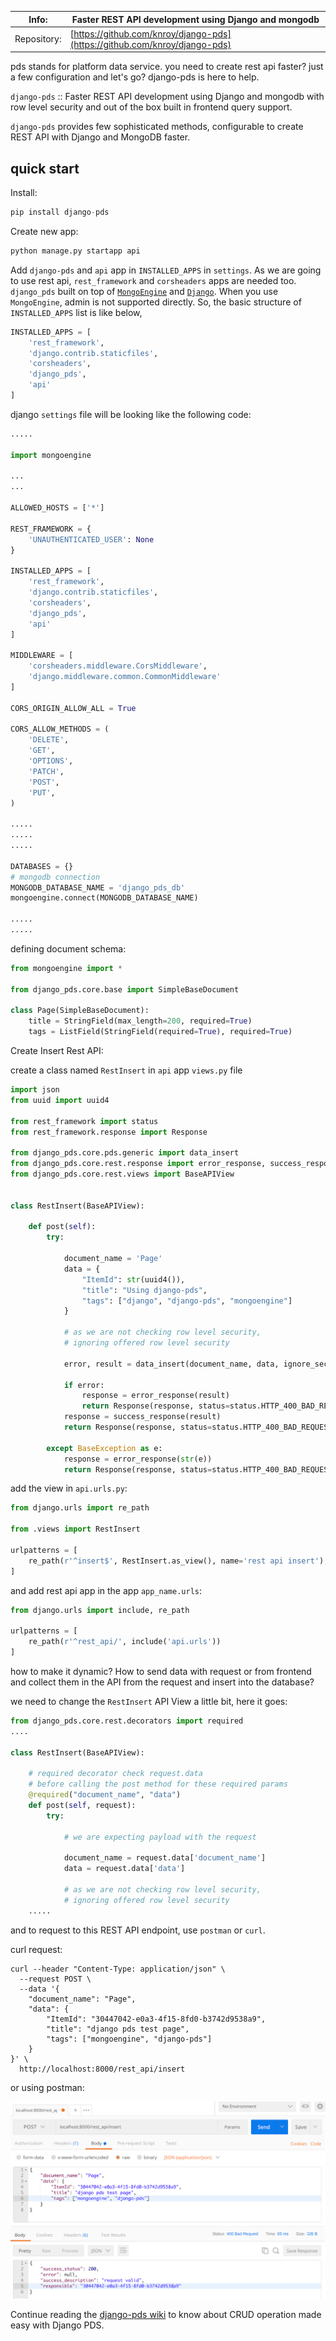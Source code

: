 |Info:|Faster REST API development using Django and mongodb|
|---|---|
|Repository:|[https://github.com/knroy/django-pds](https://github.com/knroy/django-pds)|

pds stands for platform data service. you need to create rest api faster? just a few configuration and let's go? django-pds is here to help.

`django-pds` :: Faster REST API development using Django and mongodb with row level security and out of the box built in frontend query support.

`django-pds` provides few sophisticated methods, configurable to create REST API with Django and MongoDB faster.

## quick start

Install:

```python
pip install django-pds
```

Create new app:

```python
python manage.py startapp api
```

Add `django-pds` and `api` app in `INSTALLED_APPS` in `settings`. As we are going to use rest api, `rest_framework` and `corsheaders` apps are needed too. `django_pds` built on top of [`MongoEngine`](https://github.com/MongoEngine/mongoengine) and [`Django`](https://www.djangoproject.com/). When you use `MongoEngine`, admin is not supported directly. So, the basic structure of `INSTALLED_APPS` list is like below,

```python
INSTALLED_APPS = [
    'rest_framework',
    'django.contrib.staticfiles',
    'corsheaders',
    'django_pds',
    'api'
]
```


django `settings` file will be looking like the following code:

```python
.....

import mongoengine

...
...

ALLOWED_HOSTS = ['*']

REST_FRAMEWORK = {
    'UNAUTHENTICATED_USER': None
}

INSTALLED_APPS = [
    'rest_framework',
    'django.contrib.staticfiles',
    'corsheaders',
    'django_pds',
    'api'
]

MIDDLEWARE = [
    'corsheaders.middleware.CorsMiddleware',
    'django.middleware.common.CommonMiddleware'
]

CORS_ORIGIN_ALLOW_ALL = True

CORS_ALLOW_METHODS = (
    'DELETE',
    'GET',
    'OPTIONS',
    'PATCH',
    'POST',
    'PUT',
)

.....
.....
.....

DATABASES = {}
# mongodb connection
MONGODB_DATABASE_NAME = 'django_pds_db'
mongoengine.connect(MONGODB_DATABASE_NAME)

.....
.....
```

defining document schema:

```python
from mongoengine import *

from django_pds.core.base import SimpleBaseDocument

class Page(SimpleBaseDocument):
    title = StringField(max_length=200, required=True)
    tags = ListField(StringField(required=True), required=True)
```

Create Insert Rest API:

create a class named `RestInsert` in `api` app `views.py` file

```python
import json
from uuid import uuid4

from rest_framework import status
from rest_framework.response import Response

from django_pds.core.pds.generic import data_insert
from django_pds.core.rest.response import error_response, success_response
from django_pds.core.rest.views import BaseAPIView


class RestInsert(BaseAPIView):

    def post(self):
        try:
            
            document_name = 'Page'
            data = {
                "ItemId": str(uuid4()),
                "title": "Using django-pds",
                "tags": ["django", "django-pds", "mongoengine"]
            }
            
            # as we are not checking row level security,
            # ignoring offered row level security
            
            error, result = data_insert(document_name, data, ignore_security=True)
            
            if error:
                response = error_response(result)
                return Response(response, status=status.HTTP_400_BAD_REQUEST)
            response = success_response(result)
            return Response(response, status=status.HTTP_400_BAD_REQUEST)
            
        except BaseException as e:
            response = error_response(str(e))
            return Response(response, status=status.HTTP_400_BAD_REQUEST)
```

add the view in `api.urls.py`:

```python
from django.urls import re_path

from .views import RestInsert

urlpatterns = [
    re_path(r'^insert$', RestInsert.as_view(), name='rest api insert'),
]
```

and add rest api app in the app `app_name.urls`:

```python
from django.urls import include, re_path

urlpatterns = [
    re_path(r'^rest_api/', include('api.urls'))
]
```

how to make it dynamic? How to send data with request or from frontend and collect them in the API from the request and insert into the database?

we need to change the `RestInsert` API View a little bit, here it goes:

```python
from django_pds.core.rest.decorators import required
....

class RestInsert(BaseAPIView):

    # required decorator check request.data 
    # before calling the post method for these required params
    @required("document_name", "data")
    def post(self, request):
        try:
            
            # we are expecting payload with the request
            
            document_name = request.data['document_name']
            data = request.data['data']
            
            # as we are not checking row level security,
            # ignoring offered row level security
    .....
```

and to request to this REST API endpoint, use `postman` or `curl`.

curl request:

```
curl --header "Content-Type: application/json" \
  --request POST \
  --data '{
	"document_name": "Page",
	"data": {
		"ItemId": "30447042-e0a3-4f15-8fd0-b3742d9538a9", 
		"title": "django pds test page", 
		"tags": ["mongoengine", "django-pds"]
	}
}' \
  http://localhost:8000/rest_api/insert
```

or using postman:

<p align="center">
    <img src="https://github.com/knroy/django-pds/blob/master/docs/img/insert-request-postman.png?raw=true">
</p>

Continue reading the [django-pds wiki](https://github.com/knroy/django-pds/wiki) to know about CRUD operation made easy with Django PDS.